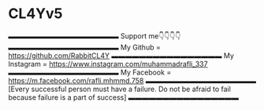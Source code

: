 # CL4Yv5
▬▬▬▬▬▬▬▬▬▬▬▬▬▬▬▬
Support me👇👇👇👇
▬▬▬▬▬▬▬▬▬▬▬▬▬▬▬▬
My Github = https://github.com/RabbitCL4Y
▬▬▬▬▬▬▬▬▬▬▬▬▬▬▬▬
My Instagram = https://www.instagram.com/muhammadrafli_337
▬▬▬▬▬▬▬▬▬▬▬▬▬▬▬▬
My Facebook = https://m.facebook.com/rafli.mhmmd.758
▬▬▬▬▬▬▬▬▬▬▬▬▬▬▬▬
[Every successful person must have a failure. Do not be afraid to fail because failure
is a part of success]
▬▬▬▬▬▬▬▬▬▬▬▬▬▬▬▬
